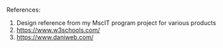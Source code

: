 References:
1. Design reference from my MscIT program project for various products
2. https://www.w3schools.com/
3. https://www.daniweb.com/


